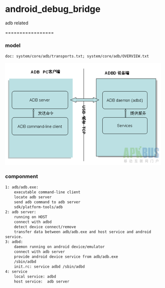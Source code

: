 android_debug_bridge
====================

adb related 

=================

### model

    doc: system/core/adb/transports.txt; system/core/adb/OVERVIEW.txt
![github](https://github.com/hongbinbao/android_debug_bridge/blob/master/adb.png?raw=true "github")

### componment

    1: adb/adb.exe:
        executable command-line client
        locate adb server
        send adb command to adb server
        sdk/platform-tools/adb
    2: adb server: 
        running on HOST
        connect with adbd
        detect device connect/remove
        transfer data between adb/adb.exe and host service and android service.
    3: adbd:
        daemon running on android device/emulator
        connect with adb server
        provide android device service from adb/adb.exe
        /sbin/adbd 
        init.rc: service adbd /sbin/adbd
    4: service
        local service: adbd
        host service:  adb server
    
